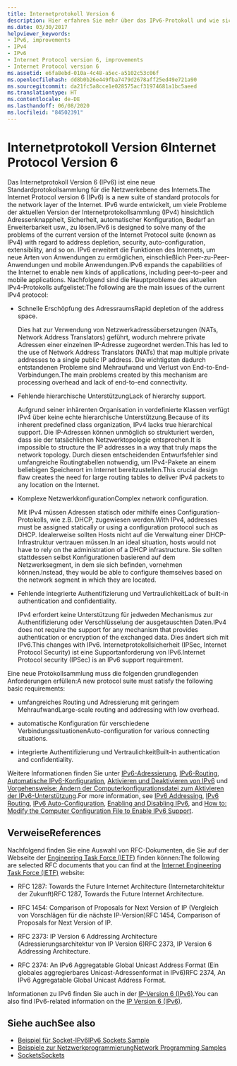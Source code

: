 ```yaml
---
title: Internetprotokoll Version 6
description: Hier erfahren Sie mehr über das IPv6-Protokoll und wie sich dieses vom IPv4-Protokoll unterscheidet. .NET Framework-Anwendungen unterstützen IPv6, erfordern jedoch möglicherweise eine Konfiguration.
ms.date: 03/30/2017
helpviewer_keywords:
- IPv6, improvements
- IPv4
- IPv6
- Internet Protocol version 6, improvements
- Internet Protocol version 6
ms.assetid: e6fa8ebd-010a-4c48-a5ec-a5102c53c06f
ms.openlocfilehash: dd8b0b26e449fba7479d2678aff25ed49e721a90
ms.sourcegitcommit: da21fc5a8cce1e028575acf31974681a1bc5aeed
ms.translationtype: HT
ms.contentlocale: de-DE
ms.lasthandoff: 06/08/2020
ms.locfileid: "84502391"
---
```

# <a name="internet-protocol-version-6"></a><span data-ttu-id="85a84-104">Internetprotokoll Version 6</span><span class="sxs-lookup"><span data-stu-id="85a84-104">Internet Protocol Version 6</span></span>
<span data-ttu-id="85a84-105">Das Internetprotokoll Version 6 (IPv6) ist eine neue Standardprotokollsammlung für die Netzwerkebene des Internets.</span><span class="sxs-lookup"><span data-stu-id="85a84-105">The Internet Protocol version 6 (IPv6) is a new suite of standard protocols for the network layer of the Internet.</span></span> <span data-ttu-id="85a84-106">IPv6 wurde entwickelt, um viele Probleme der aktuellen Version der Internetprotokollsammlung (IPv4) hinsichtlich Adressenknappheit, Sicherheit, automatischer Konfiguration, Bedarf an Erweiterbarkeit usw., zu lösen.</span><span class="sxs-lookup"><span data-stu-id="85a84-106">IPv6 is designed to solve many of the problems of the current version of the Internet Protocol suite (known as IPv4) with regard to address depletion, security, auto-configuration, extensibility, and so on.</span></span> <span data-ttu-id="85a84-107">IPv6 erweitert die Funktionen des Internets, um neue Arten von Anwendungen zu ermöglichen, einschließlich Peer-zu-Peer-Anwendungen und mobile Anwendungen.</span><span class="sxs-lookup"><span data-stu-id="85a84-107">IPv6 expands the capabilities of the Internet to enable new kinds of applications, including peer-to-peer and mobile applications.</span></span> <span data-ttu-id="85a84-108">Nachfolgend sind die Hauptprobleme des aktuellen IPv4-Protokolls aufgelistet:</span><span class="sxs-lookup"><span data-stu-id="85a84-108">The following are the main issues of the current IPv4 protocol:</span></span>  
  
- <span data-ttu-id="85a84-109">Schnelle Erschöpfung des Adressraums</span><span class="sxs-lookup"><span data-stu-id="85a84-109">Rapid depletion of the address space.</span></span>  
  
     <span data-ttu-id="85a84-110">Dies hat zur Verwendung von Netzwerkadressübersetzungen (NATs, Network Address Translators) geführt, wodurch mehrere private Adressen einer einzelnen IP-Adresse zugeordnet werden.</span><span class="sxs-lookup"><span data-stu-id="85a84-110">This has led to the use of Network Address Translators (NATs) that map multiple private addresses to a single public IP address.</span></span> <span data-ttu-id="85a84-111">Die wichtigsten dadurch entstandenen Probleme sind Mehraufwand und Verlust von End-to-End-Verbindungen.</span><span class="sxs-lookup"><span data-stu-id="85a84-111">The main problems created by this mechanism are processing overhead and lack of end-to-end connectivity.</span></span>  
  
- <span data-ttu-id="85a84-112">Fehlende hierarchische Unterstützung</span><span class="sxs-lookup"><span data-stu-id="85a84-112">Lack of hierarchy support.</span></span>  
  
     <span data-ttu-id="85a84-113">Aufgrund seiner inhärenten Organisation in vordefinierte Klassen verfügt IPv4 über keine echte hierarchische Unterstützung.</span><span class="sxs-lookup"><span data-stu-id="85a84-113">Because of its inherent predefined class organization, IPv4 lacks true hierarchical support.</span></span> <span data-ttu-id="85a84-114">Die IP-Adressen können unmöglich so strukturiert werden, dass sie der tatsächlichen Netzwerktopologie entsprechen.</span><span class="sxs-lookup"><span data-stu-id="85a84-114">It is impossible to structure the IP addresses in a way that truly maps the network topology.</span></span> <span data-ttu-id="85a84-115">Durch diesen entscheidenden Entwurfsfehler sind umfangreiche Routingtabellen notwendig, um IPv4-Pakete an einem beliebigen Speicherort im Internet bereitzustellen.</span><span class="sxs-lookup"><span data-stu-id="85a84-115">This crucial design flaw creates the need for large routing tables to deliver IPv4 packets to any location on the Internet.</span></span>  
  
- <span data-ttu-id="85a84-116">Komplexe Netzwerkkonfiguration</span><span class="sxs-lookup"><span data-stu-id="85a84-116">Complex network configuration.</span></span>  
  
     <span data-ttu-id="85a84-117">Mit IPv4 müssen Adressen statisch oder mithilfe eines Configuration-Protokolls, wie z.B. DHCP, zugewiesen werden.</span><span class="sxs-lookup"><span data-stu-id="85a84-117">With IPv4, addresses must be assigned statically or using a configuration protocol such as DHCP.</span></span> <span data-ttu-id="85a84-118">Idealerweise sollten Hosts nicht auf die Verwaltung einer DHCP-Infrastruktur vertrauen müssen.</span><span class="sxs-lookup"><span data-stu-id="85a84-118">In an ideal situation, hosts would not have to rely on the administration of a DHCP infrastructure.</span></span> <span data-ttu-id="85a84-119">Sie sollten stattdessen selbst Konfigurationen basierend auf dem Netzwerksegment, in dem sie sich befinden, vornehmen können.</span><span class="sxs-lookup"><span data-stu-id="85a84-119">Instead, they would be able to configure themselves based on the network segment in which they are located.</span></span>  
  
- <span data-ttu-id="85a84-120">Fehlende integrierte Authentifizierung und Vertraulichkeit</span><span class="sxs-lookup"><span data-stu-id="85a84-120">Lack of built-in authentication and confidentiality.</span></span>  
  
     <span data-ttu-id="85a84-121">IPv4 erfordert keine Unterstützung für jedweden Mechanismus zur Authentifizierung oder Verschlüsselung der ausgetauschten Daten.</span><span class="sxs-lookup"><span data-stu-id="85a84-121">IPv4 does not require the support for any mechanism that provides authentication or encryption of the exchanged data.</span></span> <span data-ttu-id="85a84-122">Dies ändert sich mit IPv6.</span><span class="sxs-lookup"><span data-stu-id="85a84-122">This changes with IPv6.</span></span> <span data-ttu-id="85a84-123">Internetprotokollsicherheit (IPSec, Internet Protocol Security) ist eine Supportanforderung von IPv6.</span><span class="sxs-lookup"><span data-stu-id="85a84-123">Internet Protocol security (IPSec) is an IPv6 support requirement.</span></span>  
  
 <span data-ttu-id="85a84-124">Eine neue Protokollsammlung muss die folgenden grundlegenden Anforderungen erfüllen:</span><span class="sxs-lookup"><span data-stu-id="85a84-124">A new protocol suite must satisfy the following basic requirements:</span></span>  
  
- <span data-ttu-id="85a84-125">umfangreiches Routing und Adressierung mit geringem Mehraufwand</span><span class="sxs-lookup"><span data-stu-id="85a84-125">Large-scale routing and addressing with low overhead.</span></span>  
  
- <span data-ttu-id="85a84-126">automatische Konfiguration für verschiedene Verbindungssituationen</span><span class="sxs-lookup"><span data-stu-id="85a84-126">Auto-configuration for various connecting situations.</span></span>  
  
- <span data-ttu-id="85a84-127">integrierte Authentifizierung und Vertraulichkeit</span><span class="sxs-lookup"><span data-stu-id="85a84-127">Built-in authentication and confidentiality.</span></span>  
  
 <span data-ttu-id="85a84-128">Weitere Informationen finden Sie unter [IPv6-Adressierung](ipv6-addressing.md), [IPv6-Routing](ipv6-routing.md), [Automatische IPv6-Konfiguration](ipv6-auto-configuration.md), [Aktivieren und Deaktivieren von IPv6](enabling-and-disabling-ipv6.md) und [Vorgehensweise: Ändern der Computerkonfigurationsdatei zum Aktivieren der IPv6-Unterstützung](how-to-modify-the-computer-configuration-file-to-enable-ipv6-support.md).</span><span class="sxs-lookup"><span data-stu-id="85a84-128">For more information, see [IPv6 Addressing](ipv6-addressing.md), [IPv6 Routing](ipv6-routing.md), [IPv6 Auto-Configuration](ipv6-auto-configuration.md), [Enabling and Disabling IPv6](enabling-and-disabling-ipv6.md), and [How to: Modify the Computer Configuration File to Enable IPv6 Support](how-to-modify-the-computer-configuration-file-to-enable-ipv6-support.md).</span></span>  
  
## <a name="references"></a><span data-ttu-id="85a84-129">Verweise</span><span class="sxs-lookup"><span data-stu-id="85a84-129">References</span></span>  
 <span data-ttu-id="85a84-130">Nachfolgend finden Sie eine Auswahl von RFC-Dokumenten, die Sie auf der Webseite der [Engineering Task Force (IETF)](https://www.ietf.org/) finden können:</span><span class="sxs-lookup"><span data-stu-id="85a84-130">The following are selected RFC documents that you can find at the [Internet Engineering Task Force (IETF)](https://www.ietf.org/) website:</span></span>  
  
- <span data-ttu-id="85a84-131">RFC 1287: Towards the Future Internet Architecture (Internetarchitektur der Zukunft)</span><span class="sxs-lookup"><span data-stu-id="85a84-131">RFC 1287, Towards the Future Internet Architecture.</span></span>  
  
- <span data-ttu-id="85a84-132">RFC 1454: Comparison of Proposals for Next Version of IP (Vergleich von Vorschlägen für die nächste IP-Version)</span><span class="sxs-lookup"><span data-stu-id="85a84-132">RFC 1454, Comparison of Proposals for Next Version of IP.</span></span>  
  
- <span data-ttu-id="85a84-133">RFC 2373: IP Version 6 Addressing Architecture (Adressierungsarchitektur von IP Version 6)</span><span class="sxs-lookup"><span data-stu-id="85a84-133">RFC 2373, IP Version 6 Addressing Architecture.</span></span>  
  
- <span data-ttu-id="85a84-134">RFC 2374: An IPv6 Aggregatable Global Unicast Address Format (Ein globales aggregierbares Unicast-Adressenformat in IPv6)</span><span class="sxs-lookup"><span data-stu-id="85a84-134">RFC 2374, An IPv6 Aggregatable Global Unicast Address Format.</span></span>  
  
 <span data-ttu-id="85a84-135">Informationen zu IPv6 finden Sie auch in der [IP-Version 6 (IPv6)](https://docs.microsoft.com/previous-versions/windows/it-pro/windows-server-2008-R2-and-2008/dd379498%28v=ws.10%29).</span><span class="sxs-lookup"><span data-stu-id="85a84-135">You can also find IPv6-related information on the [IP Version 6 (IPv6)](https://docs.microsoft.com/previous-versions/windows/it-pro/windows-server-2008-R2-and-2008/dd379498%28v=ws.10%29).</span></span>  
  
## <a name="see-also"></a><span data-ttu-id="85a84-136">Siehe auch</span><span class="sxs-lookup"><span data-stu-id="85a84-136">See also</span></span>

- [<span data-ttu-id="85a84-137">Beispiel für Socket-IPv6</span><span class="sxs-lookup"><span data-stu-id="85a84-137">IPv6 Sockets Sample</span></span>](https://docs.microsoft.com/previous-versions/dotnet/netframework-3.0/ms180981%28v=vs.85%29)
- [<span data-ttu-id="85a84-138">Beispiele zur Netzwerkprogrammierung</span><span class="sxs-lookup"><span data-stu-id="85a84-138">Network Programming Samples</span></span>](network-programming-samples.md)
- [<span data-ttu-id="85a84-139">Sockets</span><span class="sxs-lookup"><span data-stu-id="85a84-139">Sockets</span></span>](sockets.md)
